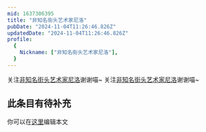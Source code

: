 ```yaml
---
mid: 1637306395
title: "非知名街头艺术家尼洛"
pubDate: "2024-11-04T11:26:46.826Z"
updatedDate: "2024-11-04T11:26:46.826Z"
profile:
  {
    Nickname: ["非知名街头艺术家尼洛"],
  }
---
```


关注[非知名街头艺术家尼洛](https://space.bilibili.com/1637306395)谢谢喵~ 关注[非知名街头艺术家尼洛](https://space.bilibili.com/1637306395)谢谢喵~

## 此条目有待补充
你可以在[这里](https://github.com/Yuhanawa/VTuber.ICU/edit/master/src/content/v/非知名街头艺术家尼洛/index.md)编辑本文
